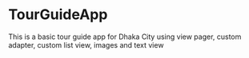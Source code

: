 # TourGuideApp 
This is a basic tour guide app for Dhaka City
using view pager, custom adapter, custom list view, images and text view
